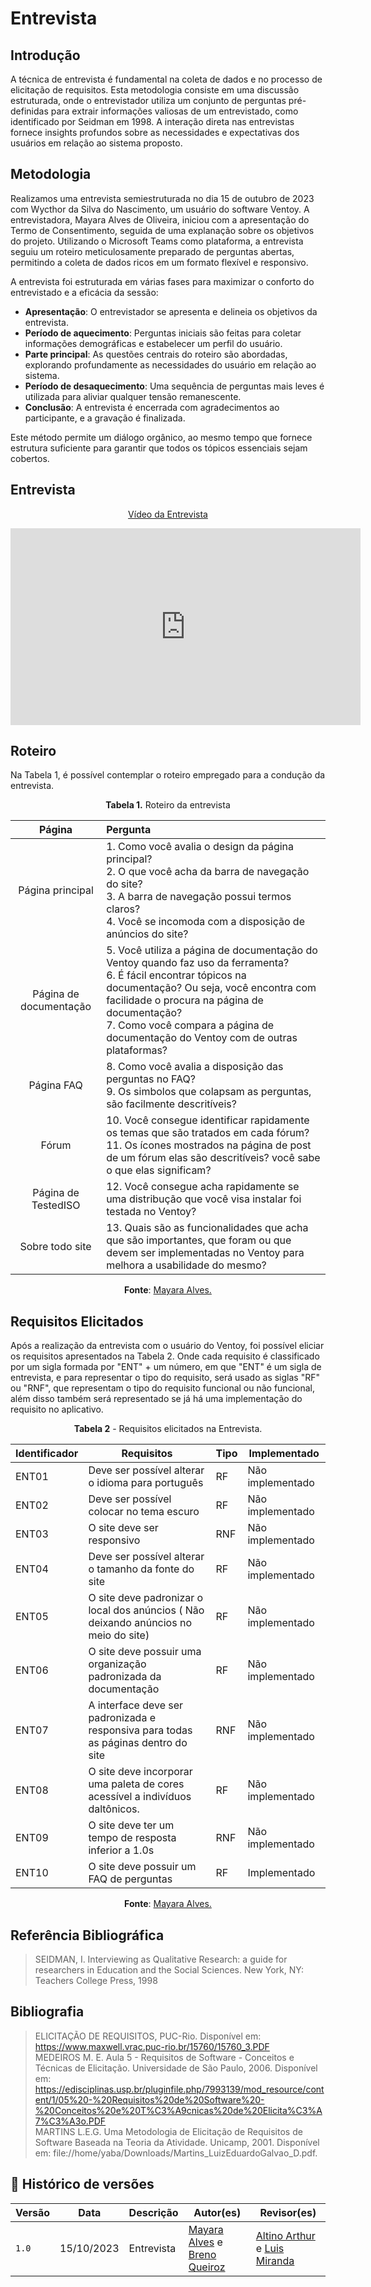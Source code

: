 # Entrevista

## Introdução
A técnica de entrevista é fundamental na coleta de dados e no processo de elicitação de requisitos. Esta metodologia consiste em uma discussão estruturada, onde o entrevistador utiliza um conjunto de perguntas pré-definidas para extrair informações valiosas de um entrevistado, como identificado por Seidman em 1998. A interação direta nas entrevistas fornece insights profundos sobre as necessidades e expectativas dos usuários em relação ao sistema proposto.

## Metodologia
Realizamos uma entrevista semiestruturada no dia 15 de outubro de 2023 com Wycthor da Silva do Nascimento, um usuário do software Ventoy. A entrevistadora, Mayara Alves de Oliveira, iniciou com a apresentação do Termo de Consentimento, seguida de uma explanação sobre os objetivos do projeto. Utilizando o Microsoft Teams como plataforma, a entrevista seguiu um roteiro meticulosamente preparado de perguntas abertas, permitindo a coleta de dados ricos em um formato flexível e responsivo.

A entrevista foi estruturada em várias fases para maximizar o conforto do entrevistado e a eficácia da sessão:

- **Apresentação**: O entrevistador se apresenta e delineia os objetivos da entrevista.
- **Período de aquecimento**: Perguntas iniciais são feitas para coletar informações demográficas e estabelecer um perfil do usuário.
- **Parte principal**: As questões centrais do roteiro são abordadas, explorando profundamente as necessidades do usuário em relação ao sistema.
- **Período de desaquecimento**: Uma sequência de perguntas mais leves é utilizada para aliviar qualquer tensão remanescente.
- **Conclusão**: A entrevista é encerrada com agradecimentos ao participante, e a gravação é finalizada.

Este método permite um diálogo orgânico, ao mesmo tempo que fornece estrutura suficiente para garantir que todos os tópicos essenciais sejam cobertos.

## Entrevista

<p style="text-align: center"><a href="https://www.youtube.com/watch?v=e7p8hn9R-GQ" target="blanket">Vídeo da Entrevista</a></p>

<p style="text-align: center"><iframe width="560" height="315" src="https://www.youtube.com/embed/o-aAB8D8C3s?si=efG7a5xVPrjy62PJ&amp;start=2" title="YouTube video player" frameborder="0" allow="accelerometer; autoplay; clipboard-write; encrypted-media; gyroscope; picture-in-picture; web-share" allowfullscreen></iframe></p>


## Roteiro 
Na Tabela 1, é possível contemplar o roteiro empregado para a condução da entrevista.

<p align="center"><b>Tabela 1.</b> Roteiro da entrevista  </p>

  
Página  | Pergunta 
:---------: | :------
Página principal | 1.  Como você avalia o design da página principal? <br> 2.  O que você acha da barra de navegação do site? <br> 3.  A barra de navegação possui termos claros? <br> 4.  Você se incomoda com a disposição de anúncios do site?
Página de documentação | 5. Você utiliza a página de documentação do Ventoy quando faz uso da ferramenta? <br> 6. É fácil encontrar tópicos na documentação? Ou seja, você encontra com facilidade o procura na página de documentação? <br> 7. Como você compara a página de documentação do Ventoy com de outras plataformas? 
Página FAQ | 8. Como você avalia a disposição das perguntas no FAQ? <br> 9. Os simbolos que colapsam as perguntas, são facilmente descritíveis?
Fórum | 10. Você consegue identificar rapidamente os temas que são tratados em cada fórum? <br> 11. Os ícones mostrados na página de post de um fórum elas são descritíveis? você sabe o que elas significam? <br>
Página de TestedISO | 12. Você consegue acha rapidamente se uma distribução que você visa instalar foi testada no Ventoy?
Sobre todo site | 13. Quais são as funcionalidades que acha que são importantes, que foram ou que devem ser implementadas no Ventoy para melhora a usabilidade do mesmo?

<p align="center"><b>Fonte</b>: <a href="https://github.com/Mayara-tech">Mayara Alves.</a></p>


## Requisitos Elicitados 
Após a realização da entrevista com o usuário do Ventoy, foi possível eliciar os requisitos apresentados na Tabela 2. Onde cada requisito é classificado por um sigla formada por "ENT" + um número, em que "ENT" é um sigla de entrevista, e para representar o tipo do requisito, será usado as siglas "RF" ou "RNF", que representam o tipo do requisito funcional ou não funcional, além disso também será representado se já há uma implementação do requisito no aplicativo.

<p align="center"><b>Tabela 2</b> - Requisitos elicitados na Entrevista.</p>


| **Identificador** | **Requisitos** | **Tipo** | **Implementado** |
|--------------|-------------|-----|-----------------|
|ENT01| Deve ser possível alterar o idioma para português | RF | Não implementado|
|ENT02| Deve ser possível colocar no tema escuro| RF | Não implementado |
|ENT03| O site deve ser responsivo | RNF | Não implementado |
|ENT04| Deve ser possível alterar o tamanho da fonte do site | RF | Não implementado |
|ENT05| O site deve padronizar o local dos anúncios ( Não deixando anúncios no meio do site)| RF | Não implementado |
|ENT06| O site deve possuir uma organização padronizada da documentação | RF | Não implementado |
|ENT07| A interface deve ser padronizada e responsiva para todas as páginas dentro do site | RNF | Não implementado |
|ENT08| O site deve incorporar uma paleta de cores acessível a indivíduos daltônicos. | RF | Não implementado |
|ENT09| O site deve ter um tempo de resposta inferior a 1.0s | RNF | Não implementado |
|ENT10| O site deve possuir um FAQ de perguntas | RF | Implementado |

<p align="center"><b>Fonte</b>: <a href="https://github.com/Mayara-tech">Mayara Alves.</a></p>


## Referência Bibliográfica
>SEIDMAN, I. Interviewing as Qualitative Research: a guide for researchers in Education
and the Social Sciences. New York, NY: Teachers College Press, 1998

## Bibliografia
>ELICITAÇÃO DE REQUISITOS, PUC-Rio.  Disponível em: https://www.maxwell.vrac.puc-rio.br/15760/15760_3.PDF <br>
>MEDEIROS M. E. Aula 5 - Requisitos de Software - Conceitos e Técnicas de Elicitação.  Universidade de São Paulo, 2006. Disponível em: https://edisciplinas.usp.br/pluginfile.php/7993139/mod_resource/content/1/05%20-%20Requisitos%20de%20Software%20-%20Conceitos%20e%20T%C3%A9cnicas%20de%20Elicita%C3%A7%C3%A3o.PDF <br>
> MARTINS L.E.G. Uma Metodologia de Elicitação de Requisitos de Software Baseada na Teoria da Atividade.  Unicamp, 2001. Disponível em: file://home/yaba/Downloads/Martins_LuizEduardoGalvao_D.pdf.

## 📑 Histórico de versões 

Versão  |   Data   | Descrição | Autor(es) | Revisor(es)
--------- | ------ | ------ | ---------- | ----------
`1.0` | 15/10/2023| Entrevista  | [Mayara Alves](https://github.com/Mayara-tech) e [Breno Queiroz](https://github.com/brenob6) | [Altino Arthur](https://github.com/arthurrochamoreira) e [Luis Miranda](https://github.com/LuisMiranda10) |
